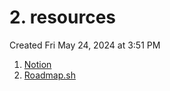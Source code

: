 # 2. resources
Created Fri May 24, 2024 at 3:51 PM

1. [Notion](https://www.notion.so/sanjarcode/system-design-e9cfdce7dd054c3c98d136bb2c8755da)
2. [Roadmap.sh](https://roadmap.sh/system-design)